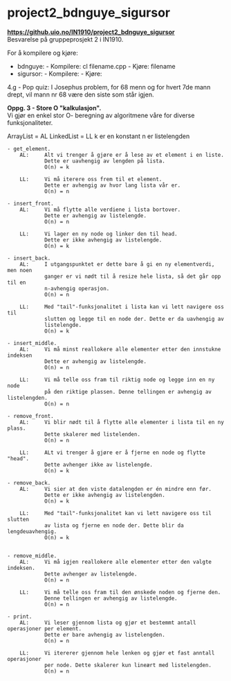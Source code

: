 # project2_bdnguye_sigursor
**https://github.uio.no/IN1910/project2_bdnguye_sigursor**  
Besvarelse på gruppeprosjekt 2 i IN1910.

For å kompilere og kjøre:
* bdnguye:
        - Kompilere: cl filename.cpp
        - Kjøre: filename
* sigursor:
        - Kompilere:
        - Kjøre:

4.g - Pop quiz: I Josephus problem, for 68 menn og for hvert 7de mann drept, vil mann nr 68 være den siste som står igjen.

**Oppg. 3 - Store O "kalkulasjon".**  
Vi gjør en enkel stor O- beregning av algoritmene våre for diverse funksjonaliteter.

ArrayList = AL    LinkedList = LL       k er en konstant        n er listelengden


    - get_element.
        AL:     Alt vi trenger å gjøre er å lese av et element i en liste.
                Dette er uavhengig av lengden på lista.
                O(n) = k

        LL:     Vi må iterere oss frem til et element.
                Dette er avhengig av hvor lang lista vår er.
                O(n) = n

    - insert_front.
        AL:     Vi må flytte alle verdiene i lista bortover.
                Dette er avhengig av listelengde.
                O(n) = n

        LL:     Vi lager en ny node og linker den til head.
                Dette er ikke avhengig av listelengde.
                O(n) = k

    - insert_back.
        AL:     I utgangspunktet er dette bare å gi en ny elementverdi, men noen
                ganger er vi nødt til å resize hele lista, så det går opp til en
                n-avhengig operasjon.
                O(n) = n

        LL:     Med "tail"-funksjonalitet i lista kan vi lett navigere oss til
                slutten og legge til en node der. Dette er da uavhengig av
                listelengde.
                O(n) = k

    - insert_middle.
        AL:     Vi må minst reallokere alle elementer etter den innstukne indeksen
                Dette er avhengig av listelengde.
                O(n) = n

        LL:     Vi må telle oss fram til riktig node og legge inn en ny node
                på den riktige plassen. Denne tellingen er avhengig av listelengden.
                O(n) = n

    - remove_front.
        AL:     Vi blir nødt til å flytte alle elementer i lista til en ny plass.
                Dette skalerer med listelenden.
                O(n) = n

        LL:     ALt vi trenger å gjøre er å fjerne en node og flytte "head".
                Dette avhenger ikke av listelengde.
                O(n) = k

    - remove_back.
        AL:     Vi sier at den viste datalengden er én mindre enn før.
                Dette er ikke avhengig av listelengden.
                O(n) = k

        LL:     Med "tail"-funksjonalitet kan vi lett navigere oss til slutten
                av lista og fjerne en node der. Dette blir da lengdeuavhengig.
                O(n) = k


    - remove_middle.
        AL:     Vi må igjen reallokere alle elementer etter den valgte indeksen.
                Dette avhenger av listelengde.
                O(n) = n

        LL:     Vi må telle oss fram til den ønskede noden og fjerne den.
                Denne tellingen er avhengig av listelengde.
                O(n) = n

    - print.    
        AL:     Vi leser gjennom lista og gjør et bestemmt antall  operasjoner per element.
                Dette er bare avhengig av listelengden.
                O(n) = n

        LL:     Vi itererer gjennom hele lenken og gjør et fast anntall operasjoner
                per node. Dette skalerer kun lineært med listelengden.
                O(n) = n
